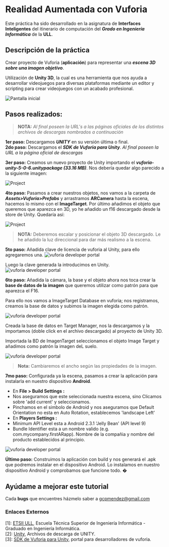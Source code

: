 # Realidad Aumentada con Vuforia


Este práctica ha sido desarrollado en la asignatura de **Interfaces Inteligentes** del itinerario de computación del **_Grado en Ingeniería Informática_** de la **ULL**.


## Descripción de la práctica

Crear proyecto de Vuforia (**aplicación**) para representar una **_escena 3D sobre una imagen objetivo_**.

Utilización de **Unity 3D**, la cual es una herramienta que nos ayuda a desarrollar videojuegos para diversas plataformas mediante un editor y scripting para crear videojuegos con un acabado profesional.

![Pantalla inicial](https://github.com/gcpmendez/VuforiaArt/blob/master/vuforia4.JPG?raw=true)


## Pasos realizados:
> **NOTA:**  _Al final poseen la URL's a las páginas oficiales de los distintos archivos de descargas nombrados a continuación_    

**1er paso:** Descargamos **_UNITY_** en su versión última o final.   
**2do paso:** Descargamos el **_SDK de Vuforia para Unity_**. _Al final poseen la URL a la página oficial de descargas_   


**3er paso:** Creamos un nuevo proyecto de Unity importando el **_vuforia-unity-5-0-6.unitypackage (33.16 MB)_**. Nos debería quedar algo parecido a la siguiente imagen:

![Project](https://github.com/gcpmendez/VuforiaArt/blob/master/vuforia5.JPG?raw=true)

**4to paso:** Pasamos a crear nuestros objetos, nos vamos a la carpeta de **_Assets>Vuforia>Prefabs_** y arrastramos **ARCamera** hasta la escena, hacemos lo mismo con el **ImageTarget**. Por último añadimos el objeto que queremos que aparezca en 3D, yo he añadido un f16 descargado desde la store de Unity. Quedaría así:

![Project](https://github.com/gcpmendez/VuforiaArt/blob/master/vuforia6.JPG?raw=true)



> **NOTA:** Deberemos escalar y posicionar el objeto 3D descargado. Le he añadido la luz direccional para dar más realismo a la escena.

**5to paso:** Añadida clave de licencia de vuforia al Unity, para ello agregaremos una.
![vuforia developer portal](https://github.com/gcpmendez/VuforiaArt/blob/master/vuforia9.JPG?raw=true)  

Luego la clave generada la introducimos en Unity.
![vuforia developer portal](https://github.com/gcpmendez/VuforiaArt/blob/master/vuforia10.JPG?raw=true)

**6to paso:** Añadida la cámara, la base y el objeto ahora nos toca crear la **base de datos de la imagen** que queremos utilizar como patrón para que aparezca el F16.  

Para ello nos vamos a ImageTarget Database en vuforia; nos registramos, creamos la base de datos y subimos la imagen elegida como patrón.

![vuforia developer portal](https://github.com/gcpmendez/VuforiaArt/blob/master/vuforia7.JPG?raw=true)

Creada la base de datos en Target Manager, nos la descargamos y la importamos (doble click en el archivo descargado) al proyecto de Unity 3D.

Importada la BD de ImagenTarget seleccionamos el objeto Image Target y añadimos como patrón la imagen deL suelo.

![vuforia developer portal](https://github.com/gcpmendez/VuforiaArt/blob/master/vuforia8.JPG?raw=true)
> **Nota:** Cambiaremos el ancho según las propiedades de la imagen.

**7mo paso:** Configurada ya la escena, pasamos a crear la aplicación para instalarla en nuestro dispositivo **Android**.
* En **File > Build Settings :**
* Nos aseguramos que este seleccionada nuestra escena, sino Clicamos sobre 'add current' y seleccionamos.
*  Pinchamos en el simbolo de Android y nos aseguramos que Default Orientation no esta en Auto Rotation, establecemos 'landscape Left'  
* En **Players Settings :**
* Minimum API Level esta a Android 2.3.1 'Jelly Bean' (API level 9)   
* Bundle Identifier esta a un nombre valido (e.g. com.mycompany.firstARapp). Nombre de la compañia y nombre del producto establecidos al principio.

![vuforia developer portal](https://github.com/gcpmendez/VuforiaArt/blob/master/vuforia11.JPG?raw=true)  

**Último paso:** Construimos la aplicación con build y nos generará el .apk que podremos instalar en el dispositivo Android. Lo instalamos en nuestro dispositivo Android y comprobamos que funcione todo. �
## Ayúdame a mejorar este tutorial

Cada **bugs** que encuentres házmelo saber a gcpmendez@gmail.com

### Enlaces Externos

  [1]: [ETSII ULL](http://www.ull.es/view/centros/etsii/Tercero_7/es), Escuela Técnica Superior de Ingeniería Informática - Graduado en Ingeniería Informática.  
  [2]: [Unity](http://unity3d.com/es/get-unity/download/archive), Archivos de descarga de UNITY.  
  [3]: [SDK de Vuforia para Unity](https://developer.vuforia.com/downloads/sdk), portal para desarrolladores de vuforia.
